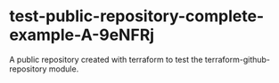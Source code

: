 # test-public-repository-complete-example-A-9eNFRj
A public repository created with terraform to test the terraform-github-repository module.

